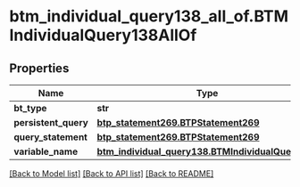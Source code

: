 # btm_individual_query138_all_of.BTMIndividualQuery138AllOf

## Properties
Name | Type | Description | Notes
------------ | ------------- | ------------- | -------------
**bt_type** | **str** |  | [optional] 
**persistent_query** | [**btp_statement269.BTPStatement269**](BTPStatement269.md) |  | [optional] 
**query_statement** | [**btp_statement269.BTPStatement269**](BTPStatement269.md) |  | [optional] 
**variable_name** | [**btm_individual_query138.BTMIndividualQuery138**](BTMIndividualQuery138.md) |  | [optional] 

[[Back to Model list]](../README.md#documentation-for-models) [[Back to API list]](../README.md#documentation-for-api-endpoints) [[Back to README]](../README.md)


